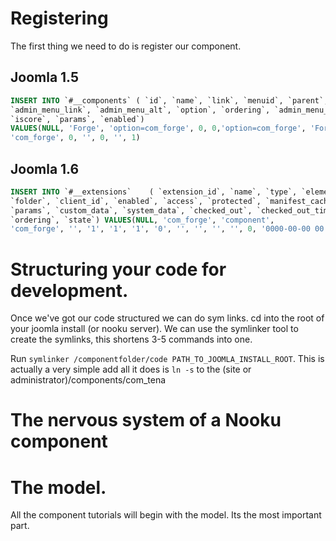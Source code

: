 # Registering
 
The first thing we need to do is register our component.     

## Joomla 1.5   

```sql
INSERT INTO `#__components` ( `id`, `name`, `link`, `menuid`, `parent`, 
`admin_menu_link`, `admin_menu_alt`, `option`, `ordering`, `admin_menu_img`, 
`iscore`, `params`, `enabled`) 
VALUES(NULL, 'Forge', 'option=com_forge', 0, 0,'option=com_forge', 'Forge', 
'com_forge', 0, '', 0, '', 1)    
```
 
## Joomla 1.6                        

```sql
INSERT INTO `#__extensions`    ( `extension_id`, `name`, `type`, `element`,
`folder`, `client_id`, `enabled`, `access`, `protected`, `manifest_cache`, 
`params`, `custom_data`, `system_data`, `checked_out`, `checked_out_time`, 
`ordering`, `state`) VALUES(NULL, 'com_forge', 'component',
'com_forge', '', '1', '1', '1', '0', '', '', '', '', 0, '0000-00-00 00:00:00','0','0'     
```    

# Structuring your code for development.

Once we've got our code structured we can do sym links. cd into the root of your joomla install (or nooku server).
We can use the symlinker tool to create the symlinks, this shortens 3-5 commands into one. 

Run `symlinker /componentfolder/code PATH_TO_JOOMLA_INSTALL_ROOT`. This is actually a very simple add all it does
is `ln -s` to the (site or administrator)/components/com_tena

# The nervous system of a Nooku component  

# The model.

All the component tutorials will begin with the model. Its the most important part.